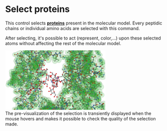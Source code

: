 # Select proteins
This control selects **[proteins](lexicon-protein)** present in the molecular model. Every peptidic chains or individual amino acids are selected with this command.  

After selecting, it's possible to act (represent, color,...) upon these selected atoms without affecting the rest of the molecular model.

![Select protein](static/img/selectpro.png)   
The pre-visualization of the selection is transiently displayed when the mouse hovers and makes it possible to check the quality of the selection made.